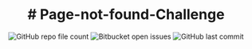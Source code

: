 

<h1 align="center"> # Page-not-found-Challenge </h1>


<div align="center">

<img alt="GitHub repo file count" src="https://img.shields.io/github/directory-file-count/LicasHSG/ProgEnviAr?color=a">
<img alt="Bitbucket open issues" src="https://img.shields.io/bitbucket/issues/LicasHSG/ProgEnviAr?style=plastic">
<img alt="GitHub last commit" src="https://img.shields.io/github/last-commit/LicasHSG/ProgEnviAr?style=plastic">
  
</div>
